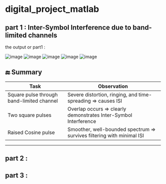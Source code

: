 # digital_project_matlab

## part 1 :  Inter-Symbol Interference due to band-limited channels
the output or part1 : 

![image](https://github.com/user-attachments/assets/17a0ef5b-4f56-4401-95f2-31f361aa8ac9)
![image](https://github.com/user-attachments/assets/86437740-2e7c-4c08-ac9c-8f3554f4e09b)
![image](https://github.com/user-attachments/assets/21f0cfb0-5a0b-4044-9e27-7be0253ba14c)
![image](https://github.com/user-attachments/assets/5622f0de-4e5b-4b9c-92c5-a1e3305b0c44)
![image](https://github.com/user-attachments/assets/cf7bbd29-8bae-4e7f-9ec3-48b8ddc8f30e)



## 🔚 Summary
| Task                                      | Observation                                                           |
| ----------------------------------------- | --------------------------------------------------------------------- |
| Square pulse through band-limited channel | Severe distortion, ringing, and time-spreading ⇒ causes ISI           |
| Two square pulses                         | Overlap occurs ⇒ clearly demonstrates Inter-Symbol Interference       |
| Raised Cosine pulse                       | Smoother, well-bounded spectrum ⇒ survives filtering with minimal ISI |
---
## part 2 :

## part 3 :
